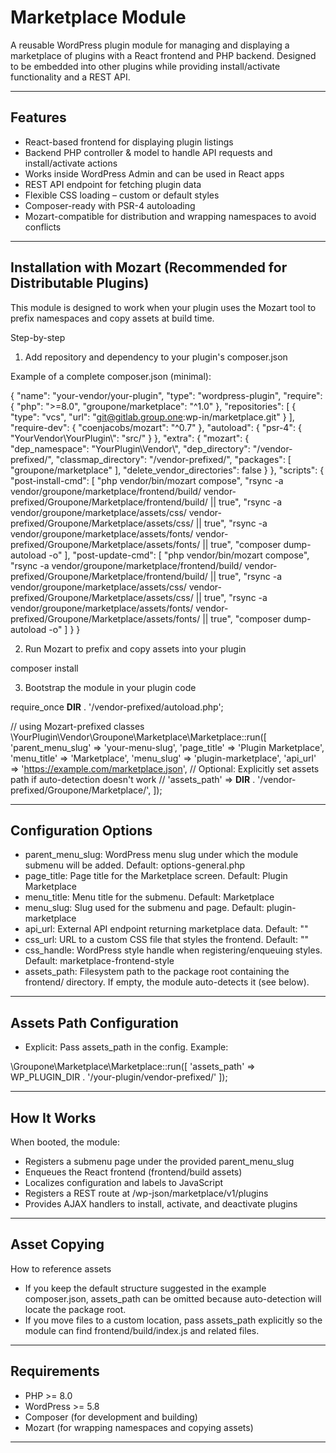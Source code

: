 # Marketplace Module

A reusable WordPress plugin module for managing and displaying a marketplace of plugins with a React frontend and PHP backend. Designed to be embedded into other plugins while providing install/activate functionality and a REST API.

---

## Features

- React-based frontend for displaying plugin listings
- Backend PHP controller & model to handle API requests and install/activate actions
- Works inside WordPress Admin and can be used in React apps
- REST API endpoint for fetching plugin data
- Flexible CSS loading – custom or default styles
- Composer-ready with PSR-4 autoloading
- Mozart-compatible for distribution and wrapping namespaces to avoid conflicts

---

## Installation with Mozart (Recommended for Distributable Plugins)

This module is designed to work when your plugin uses the Mozart tool to prefix namespaces and copy assets at build time.

Step-by-step

1) Add repository and dependency to your plugin's composer.json

Example of a complete composer.json (minimal):

{
"name": "your-vendor/your-plugin",
"type": "wordpress-plugin",
"require": {
"php": ">=8.0",
"groupone/marketplace": "^1.0"
},
"repositories": [
{ "type": "vcs", "url": "git@gitlab.group.one:wp-in/marketplace.git" }
],
"require-dev": {
"coenjacobs/mozart": "^0.7"
},
"autoload": {
"psr-4": {
"YourVendor\\YourPlugin\\": "src/"
}
},
"extra": {
"mozart": {
"dep_namespace": "YourPlugin\\Vendor\\",
"dep_directory": "/vendor-prefixed/",
"classmap_directory": "/vendor-prefixed/",
"packages": [
"groupone/marketplace"
],
"delete_vendor_directories": false
}
},
"scripts": {
"post-install-cmd": [
"php vendor/bin/mozart compose",
"rsync -a vendor/groupone/marketplace/frontend/build/ vendor-prefixed/Groupone/Marketplace/frontend/build/ || true",
"rsync -a vendor/groupone/marketplace/assets/css/ vendor-prefixed/Groupone/Marketplace/assets/css/ || true",
"rsync -a vendor/groupone/marketplace/assets/fonts/ vendor-prefixed/Groupone/Marketplace/assets/fonts/ || true",
"composer dump-autoload -o"
],
"post-update-cmd": [
"php vendor/bin/mozart compose",
"rsync -a vendor/groupone/marketplace/frontend/build/ vendor-prefixed/Groupone/Marketplace/frontend/build/ || true",
"rsync -a vendor/groupone/marketplace/assets/css/ vendor-prefixed/Groupone/Marketplace/assets/css/ || true",
"rsync -a vendor/groupone/marketplace/assets/fonts/ vendor-prefixed/Groupone/Marketplace/assets/fonts/ || true",
"composer dump-autoload -o"
]
}
}

2) Run Mozart to prefix and copy assets into your plugin

composer install

3) Bootstrap the module in your plugin code

require_once __DIR__ . '/vendor-prefixed/autoload.php';

// using Mozart-prefixed classes
\YourPlugin\Vendor\Groupone\Marketplace\Marketplace::run([
'parent_menu_slug' => 'your-menu-slug',
'page_title'       => 'Plugin Marketplace',
'menu_title'       => 'Marketplace',
'menu_slug'        => 'plugin-marketplace',
'api_url'          => 'https://example.com/marketplace.json',
// Optional: Explicitly set assets path if auto-detection doesn't work
// 'assets_path'      => __DIR__ . '/vendor-prefixed/Groupone/Marketplace/',
]);

---

## Configuration Options

- parent_menu_slug: WordPress menu slug under which the module submenu will be added. Default: options-general.php
- page_title: Page title for the Marketplace screen. Default: Plugin Marketplace
- menu_title: Menu title for the submenu. Default: Marketplace
- menu_slug: Slug used for the submenu and page. Default: plugin-marketplace
- api_url: External API endpoint returning marketplace data. Default: ""
- css_url: URL to a custom CSS file that styles the frontend. Default: ""
- css_handle: WordPress style handle when registering/enqueuing styles. Default: marketplace-frontend-style
- assets_path: Filesystem path to the package root containing the frontend/ directory. If empty, the module auto-detects it (see below).

---

## Assets Path Configuration

- Explicit: Pass assets_path in the config. Example:

\Groupone\Marketplace\Marketplace::run([
  'assets_path' => WP_PLUGIN_DIR . '/your-plugin/vendor-prefixed/'
]);


---

## How It Works

When booted, the module:

- Registers a submenu page under the provided parent_menu_slug
- Enqueues the React frontend (frontend/build assets)
- Localizes configuration and labels to JavaScript
- Registers a REST route at /wp-json/marketplace/v1/plugins
- Provides AJAX handlers to install, activate, and deactivate plugins

---

## Asset Copying

How to reference assets

- If you keep the default structure suggested in the example composer.json, assets_path can be omitted because auto-detection will locate the package root.
- If you move files to a custom location, pass assets_path explicitly so the module can find frontend/build/index.js and related files.

---

## Requirements

- PHP >= 8.0
- WordPress >= 5.8
- Composer (for development and building)
- Mozart (for wrapping namespaces and copying assets)

---

